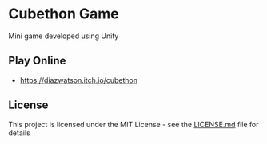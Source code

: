 # Cubethon Game
Mini game developed using Unity

## Play Online
- https://diazwatson.itch.io/cubethon


## License
This project is licensed under the MIT License - see the [LICENSE.md](LICENSE.md) file for details